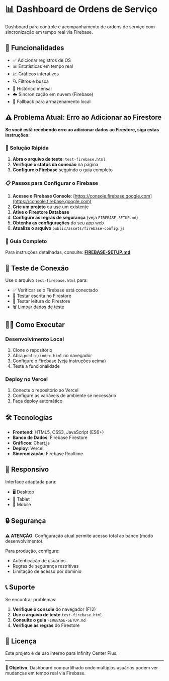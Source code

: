 # 📊 Dashboard de Ordens de Serviço

Dashboard para controle e acompanhamento de ordens de serviço com sincronização em tempo real via Firebase.

## 🚀 Funcionalidades

- ✅ Adicionar registros de OS
- 📊 Estatísticas em tempo real
- 📈 Gráficos interativos
- 🔍 Filtros e busca
- 📅 Histórico mensal
- ☁️ Sincronização em nuvem (Firebase)
- 💾 Fallback para armazenamento local

## ⚠️ Problema Atual: Erro ao Adicionar ao Firestore

**Se você está recebendo erro ao adicionar dados ao Firestore, siga estas instruções:**

### 🔧 Solução Rápida

1. **Abra o arquivo de teste**: `test-firebase.html`
2. **Verifique o status da conexão** na página
3. **Configure o Firebase** seguindo o guia completo

### 📋 Passos para Configurar o Firebase

1. **Acesse o Firebase Console**: [https://console.firebase.google.com](https://console.firebase.google.com)
2. **Crie um projeto** ou use um existente
3. **Ative o Firestore Database**
4. **Configure as regras de segurança** (veja `FIREBASE-SETUP.md`)
5. **Obtenha as configurações** do seu app web
6. **Atualize o arquivo** `public/assets/firebase-config.js`

### 📖 Guia Completo

Para instruções detalhadas, consulte: **[FIREBASE-SETUP.md](FIREBASE-SETUP.md)**

## 🧪 Teste de Conexão

Use o arquivo `test-firebase.html` para:
- ✅ Verificar se o Firebase está conectado
- 📝 Testar escrita no Firestore
- 📖 Testar leitura do Firestore
- 🗑️ Limpar dados de teste

## 🏃‍♂️ Como Executar

### Desenvolvimento Local

1. Clone o repositório
2. Abra `public/index.html` no navegador
3. Configure o Firebase (veja instruções acima)
4. Teste a funcionalidade

### Deploy no Vercel

1. Conecte o repositório ao Vercel
2. Configure as variáveis de ambiente se necessário
3. Faça deploy automático

## 🛠️ Tecnologias

- **Frontend**: HTML5, CSS3, JavaScript (ES6+)
- **Banco de Dados**: Firebase Firestore
- **Gráficos**: Chart.js
- **Deploy**: Vercel
- **Sincronização**: Firebase Realtime

## 📱 Responsivo

Interface adaptada para:
- 🖥️ Desktop
- 📱 Tablet
- 📱 Mobile

## 🔒 Segurança

**⚠️ ATENÇÃO**: Configuração atual permite acesso total ao banco (modo desenvolvimento).

Para produção, configure:
- Autenticação de usuários
- Regras de segurança restritivas
- Limitação de acesso por domínio

## 📞 Suporte

Se encontrar problemas:

1. **Verifique o console** do navegador (F12)
2. **Use o arquivo de teste** `test-firebase.html`
3. **Consulte o guia** `FIREBASE-SETUP.md`
4. **Verifique as regras** do Firestore

## 📄 Licença

Este projeto é de uso interno para Infinity Center Plus.

---

**🎯 Objetivo**: Dashboard compartilhado onde múltiplos usuários podem ver mudanças em tempo real via Firebase.

